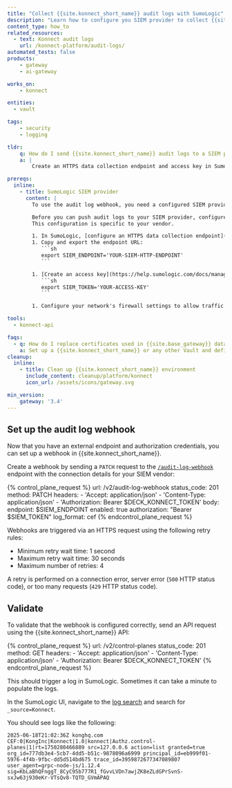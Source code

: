 ```yaml
---
title: "Collect {{site.konnect_short_name}} audit logs with SumoLogic"
description: "Learn how to configure you SIEM provider to collect {{site.konnect_short_name}} logs and configure a {{site.konnect_short_name}} audit log webhook."
content_type: how_to
related_resources:
  - text: Konnect audit logs
    url: /konnect-platform/audit-logs/
automated_tests: false
products:
    - gateway
    - ai-gateway

works_on:
    - konnect

entities:
  - vault

tags:
    - security
    - logging

tldr:
    q: How do I send {{site.konnect_short_name}} audit logs to a SIEM provider like SumoLogic?
    a: |
        Create an HTTPS data collection endpoint and access key in SumoLogic and save their values. Configure the audit log webhook endpoint (`/v2/audit-log-webhook`) in {{site.konnect_short_name}} with the SumoLogic endpoint (`endpoint`), the access key (`authorization`), and set `log_format: cef` and `enabled: true`. 

prereqs:
  inline:
    - title: SumoLogic SIEM provider
      content: |
        To use the audit log webhook, you need a configured SIEM provider. In this tutorial, we'll use SumoLogic, but you can use any SIEM provider that supports the [ArcSight CEF Format](https://docs.centrify.com/Content/IntegrationContent/SIEM/arcsight-cef/arcsight-cef-format.htm) or raw JSON.

        Before you can push audit logs to your SIEM provider, configure the service to receive logs. 
        This configuration is specific to your vendor.

        1. In SumoLogic, [configure an HTTPS data collection endpoint](https://help.sumologic.com/docs/send-data/hosted-collectors/http-source/logs-metrics/#configure-an-httplogs-and-metrics-source) you can send CEF or raw JSON data logs to. {{site.konnect_short_name}} supports any HTTP authorization header type. 
        1. Copy and export the endpoint URL:
           ```sh
           export SIEM_ENDPOINT='YOUR-SIEM-HTTP-ENDPOINT'
           ```

        1. [Create an access key](https://help.sumologic.com/docs/manage/security/access-keys/#create-an-access-key) in SumoLogic. Export the access key as an environment variable:
           ```sh
           export SIEM_TOKEN='YOUR-ACCESS-KEY'
           ```

        1. Configure your network's firewall settings to allow traffic through the `8071` TCP or UDP port that {{site.konnect_short_name}} uses for audit logging. See the [Konnect ports and network requirements](/konnect-platform/network/).

tools:
  - konnect-api

faqs:
  - q: How do I replace certificates used in {{site.base_gateway}} data plane nodes with a secret reference?
    a: Set up a {{site.konnect_short_name}} or any other Vault and define the certificate and key in a secret in the Vault.
cleanup:
  inline:
    - title: Clean up {{site.konnect_short_name}} environment
      include_content: cleanup/platform/konnect
      icon_url: /assets/icons/gateway.svg

min_version:
    gateway: '3.4'
---
```


## Set up the audit log webhook

Now that you have an external endpoint and authorization credentials, you can set up a webhook in {{site.konnect_short_name}}.

Create a webhook by sending a `PATCH` request to the [`/audit-log-webhook`](/api/konnect/audit-logs/v2/#/operations/update-audit-log-webhook) endpoint with the connection details for your SIEM vendor:

<!--vale off-->
{% control_plane_request %}
url: /v2/audit-log-webhook
status_code: 201
method: PATCH
headers:
    - 'Accept: application/json'
    - 'Content-Type: application/json'
    - 'Authorization: Bearer $DECK_KONNECT_TOKEN'
body:
    endpoint: $SIEM_ENDPOINT
    enabled: true
    authorization: "Bearer $SIEM_TOKEN"
    log_format: cef
{% endcontrol_plane_request %}
<!--vale on-->

Webhooks are triggered via an HTTPS request using the following retry rules:

- Minimum retry wait time: 1 second
- Maximum retry wait time: 30 seconds
- Maximum number of retries: 4

A retry is performed on a connection error, server error (`500` HTTP status code), or too many requests (`429` HTTP status code).

## Validate

To validate that the webhook is configured correctly, send an API request using the {{site.konnect_short_name}} API:

<!--vale off-->
{% control_plane_request %}
url: /v2/control-planes
status_code: 201
method: GET
headers:
    - 'Accept: application/json'
    - 'Content-Type: application/json'
    - 'Authorization: Bearer $DECK_KONNECT_TOKEN'
{% endcontrol_plane_request %}
<!--vale on-->

This should trigger a log in SumoLogic. Sometimes it can take a minute to populate the logs.

In the SumoLogic UI, navigate to the [log search](https://service.sumologic.com/log-search) and search for `_source=Konnect`. 

You should see logs like the following:

```cef
2025-06-18T21:02:36Z konghq.com CEF:0|KongInc|Konnect|1.0|konnect|Authz.control-planes|1|rt=1750280466889 src=127.0.0.6 action=list granted=true org_id=777db3e4-5cb7-4dd5-b51c-9878096a6999 principal_id=eb999f01-5976-4f4b-9fbc-dd5d514bd675 trace_id=3959872677347089807 user_agent=grpc-node-js/1.12.4 sig=KbLaBhQFnggT_8CyC95b777R1_fGvvLVDn7awjZK8eZLdGPrSvnS-sxJw63j930eKr-VTsQv8-TQTD_GVmAPAQ
```

